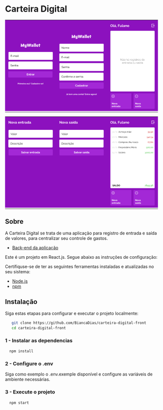 # Carteira Digital
<table align="center">
  <tr>
    <td align="center" style="padding: 0; margin: 0;">
      <img src="src/images/1.png" width="200" alt="Imagem 1">
    </td>
    <td align="center" style="padding: 0; margin: 0;">
      <img src="src/images/2.png" width="200" alt="Imagem 2">
    </td>
    <td align="center" style="padding: 0; margin: 0;">
      <img src="src/images/3.png" width="200" alt="Imagem 3">
    </td>
  </tr>
</table>

<table align="center">
  <tr>
    <td align="center" style="padding: 0; margin: 0;">
      <img src="src/images/4.png" width="200" alt="Imagem 5">
    </td>
    <td align="center" style="padding: 0; margin: 0;">
      <img src="src/images/5.png" width="200" alt="Imagem 6">
    </td>
    <td align="center" style="padding: 0; margin: 0;">
      <img src="src/images/6.png" width="200" alt="Imagem 7">
  </tr>
</table>

## Sobre

A Carteira Digital se trata de uma aplicação para registro de entrada e saída de valores, para centralizar seu controle de gastos.

- [Back-end da aplicação](https://github.com/BiancaDias/carteira-digital-back)

Este é um projeto em React.js. Segue abaixo as instruções de configuração:

Certifiquse-se de ter as seguintes ferramentas instaladas e atualizadas no seu sistema: 

- [Node.js](https://nodejs.org/)
- [npm](https://www.npmjs.com/)

## Instalação

Siga estas etapas para configurar e executar o projeto localmente:

```bash
   git clone https://github.com/BiancaDias/carteira-digital-front
   cd carteira-digital-front
```

### 1 - Instalar as dependencias
```bash
  npm install
```
### 2 - Configure o .env
Siga como exemplo o .env.exemple disponível e configure as variáveis de ambiente necessárias.

### 3 - Execute o projeto

```bash
  npm start
```
